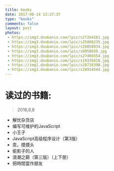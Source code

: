 ```yaml
---
title: books
date: 2017-08-14 13:27:37
type: "books"
comments: false
layout: post
photos:
 - https://img3.doubanio.com/lpic/s27264181.jpg
 - https://img3.doubanio.com/lpic/s25808235.jpg
 - https://img3.doubanio.com/lpic/s28850934.jpg
 - https://img3.doubanio.com/lpic/s8958650.jpg
 - https://img3.doubanio.com/lpic/s27466554.jpg
 - https://img1.doubanio.com/lpic/s10339418.jpg
 - https://img1.doubanio.com/lpic/s28718398.jpg
 - https://img3.doubanio.com/lpic/s28934544.jpg
---
```

# 读过的书籍:
> 2016,6,8

- 解忧杂货店
- 编写可维护的JavaScript
- 小王子
- JavaScript高级程序设计（第3版）
- 乖，摸摸头
- 偷影子的人
- 浪潮之巅（第三版）（上下册）
- 把時間當作朋友